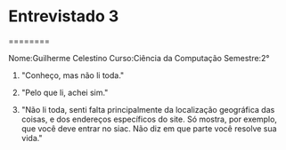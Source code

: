 ﻿# Entrevistado 3
========

Nome:Guilherme Celestino
Curso:Ciência da Computação
Semestre:2°

1. "Conheço, mas não li toda."

2. "Pelo que li, achei sim."

3. "Não li toda, senti falta principalmente da localização geográfica das coisas, e dos endereços específicos do site. Só mostra, por exemplo, que você deve entrar no siac. Não diz em que parte você resolve sua vida."
